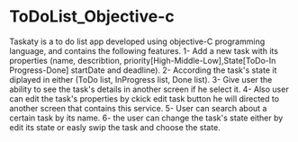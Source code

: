 # ToDoList_Objective-c
Taskaty is a to do list app developed using objective-C programming language, and contains the following features.
1- Add a new task with its properties (name, describtion, priority[High-Middle-Low],State[ToDo-In Progress-Done] startDate and deadline).
2- According the task's state it diplayed in either (ToDo list, InProgress list, Done list).
3- Give user the ability to see the task's details in another screen if he select it.
4- Also user can edit the task's properties by ckick edit task button he will directed to another screen that contains this service.
5- User can search about a certain task by its name.
6- the user can change the task's state either by edit its state or easly swip the task and choose the state.
